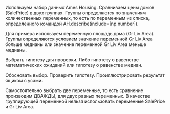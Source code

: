 Используем набор данных Ames Housing. Сравниваем цены домов (SalePrice) в двух группах. 
Группы определяются по значениям количественных переменных, 
то есть по переменным из списка, определенного командой 
AH.describe(include=[np.number]). 

Для примера используем переменную площадь дома (Gr Liv Area).
Группы определяются условием 
значение переменной Gr Liv Area больше медианы или 
значение переменной Gr Liv Area меньше медианы. 

Выбрать гипотезу для проверки. 
Либо гипотезу о равенстве математических ожиданий или гипотезу о равенстве медиан. 

Обосновать выбор. 
Проверить гипотезу. 
Проиллюстрировать результат ящиком с усами.

Самостоятельно выбрать две переменные, 
то есть сравнение производим ДВАЖДЫ, для двух разных переменных.
В качестве группирующей переменной нельзя использовать переменные
SalePrice и Gr Liv Area.
